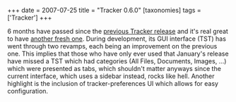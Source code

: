+++
date = 2007-07-25
title = "Tracker 0.6.0"
[taxonomies]
tags = ['Tracker']
+++

6 months have passed since the [previous Tracker release] and it's real
great to have [another fresh one]. During development, its GUI interface
(TST) has went through two revamps, each being an improvement on the
previous one. This implies that those who have only ever used that
January's release have missed a TST which had categories (All Files,
Documents, Images, ...) which were presented as tabs, which shouldn't
matter anyways since the current interface, which uses a sidebar
instead, rocks like hell. Another highlight is the inclusion of
tracker-preferences UI which allows for easy configuration.

  [previous Tracker release]: http://mail.gnome.org/archives/tracker-list/2007-January/msg00249.html
  [another fresh one]: http://mail.gnome.org/archives/tracker-list/2007-July/msg00297.html

